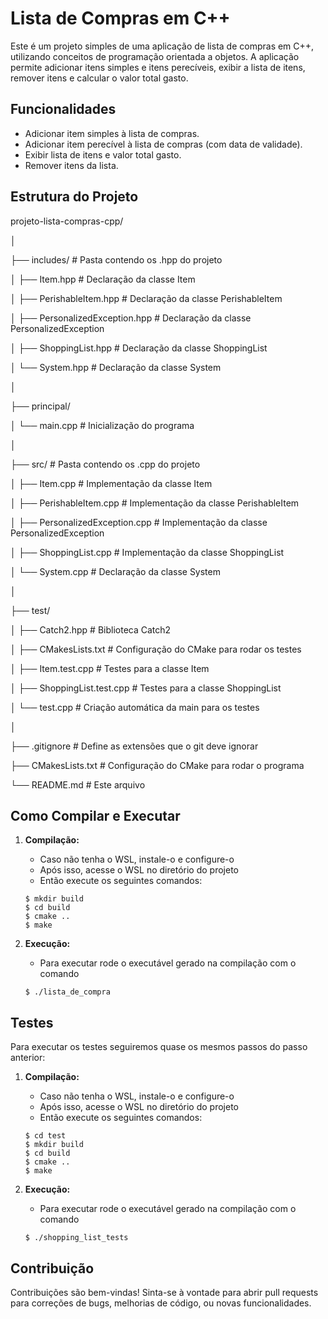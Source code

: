 # Lista de Compras em C++

Este é um projeto simples de uma aplicação de lista de compras em C++, utilizando conceitos de programação orientada a objetos. A aplicação permite adicionar itens simples e itens perecíveis, exibir a lista de itens, remover itens e calcular o valor total gasto.

## Funcionalidades

- Adicionar item simples à lista de compras.
- Adicionar item perecível à lista de compras (com data de validade).
- Exibir lista de itens e valor total gasto.
- Remover itens da lista.


## Estrutura do Projeto

projeto-lista-compras-cpp/

│

├── includes/                           # Pasta contendo os .hpp do projeto

│ ├── Item.hpp                          # Declaração da classe Item

│ ├── PerishableItem.hpp                # Declaração da classe PerishableItem

│ ├── PersonalizedException.hpp         # Declaração da classe PersonalizedException

│ ├── ShoppingList.hpp                  # Declaração da classe ShoppingList

│ └── System.hpp                        # Declaração da classe System

│

├── principal/   

│ └── main.cpp                          # Inicialização do programa

│

├── src/                                # Pasta contendo os .cpp do projeto

│ ├── Item.cpp                          # Implementação da classe Item

│ ├── PerishableItem.cpp                # Implementação da classe PerishableItem

│ ├── PersonalizedException.cpp         # Implementação da classe PersonalizedException

│ ├── ShoppingList.cpp                  # Implementação da classe ShoppingList

│ └── System.cpp                        # Declaração da classe System

│

├── test/

│ ├── Catch2.hpp                        # Biblioteca Catch2 

│ ├── CMakesLists.txt                   # Configuração do CMake para rodar os testes 

│ ├── Item.test.cpp                     # Testes para a classe Item

│ ├── ShoppingList.test.cpp             # Testes para a classe ShoppingList

│ └── test.cpp                          # Criação automática da main para os testes

│

├── .gitignore                          # Define as extensões que o git deve ignorar

├── CMakesLists.txt                     # Configuração do CMake para rodar o programa

└── README.md                           # Este arquivo


## Como Compilar e Executar

1. **Compilação:**

   - Caso não tenha o WSL, instale-o e configure-o
   - Após isso, acesse o WSL no diretório do projeto
   - Então execute os seguintes comandos:
    ```wsl
    $ mkdir build
    $ cd build
    $ cmake ..
    $ make

2. **Execução:**
   - Para executar rode o executável gerado na compilação com o comando
    ```wsl
    $ ./lista_de_compra

## Testes
Para executar os testes seguiremos quase os mesmos passos do passo anterior:
1. **Compilação:**

   - Caso não tenha o WSL, instale-o e configure-o
   - Após isso, acesse o WSL no diretório do projeto
   - Então execute os seguintes comandos:
    ```wsl
    $ cd test
    $ mkdir build
    $ cd build
    $ cmake ..
    $ make

2. **Execução:**
   - Para executar rode o executável gerado na compilação com o comando
    ```wsl
    $ ./shopping_list_tests

## Contribuição
Contribuições são bem-vindas! Sinta-se à vontade para abrir pull requests para correções de bugs, melhorias de código, ou novas funcionalidades.